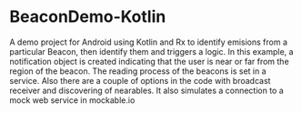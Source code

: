 # BeaconDemo-Kotlin
A demo project for Android using Kotlin and Rx to identify emisions from a particular Beacon, then identify them and triggers a logic. In this example, a notification object is created indicating that the user is near or far from the region of the beacon. The reading process of the beacons is set in a service. Also there are a couple of options in the code with broadcast receiver and discovering of nearables.
It also simulates a connection to a mock web service in mockable.io

